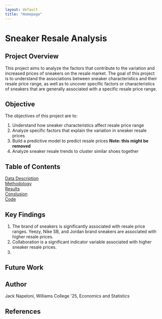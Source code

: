 ```yaml
---
layout: default
title: "Homepage"
---
```


# Sneaker Resale Analysis 

## Project Overview 
This project aims to analyze the factors that contribute to the variation and increased prices of sneakers on the resale market. The goal of this project is to understand the associations between sneaker characteristics and their resale price range,
as well as to uncover specific factors or characteristics of sneakers that are generally associated with a specific resale price range. 

## Objective 
The objectives of this project are to:  
1. Understand how sneaker characteristics affect resale price range
2. Analyze specific factors that explain the variation in sneaker resale prices
3. Build a predictive model to predict resale prices **Note: this might be removed**
4. Analyze sneaker resale trends to cluster similar shoes together

## Table of Contents
[Data Description](data.md)  
[Methodology](methodology.md)  
[Results](results.md)  
[Conslusion](conclusion.md)  
[Code](https://github.com/jnapeloni/sneaker-resale-analysis/tree/main/code)  

## Key Findings 
  1. The brand of sneakers is significantly associated with resale price ranges. Yeezy, Nike SB, and Jordan brand sneakers are associated with higher resale prices.
  2. Collaboration is a significant indicator variable associated with higher sneaker resale prices.
  3. 

## Future Work 

## Author 
Jack Napeloni, Williams College '25, Economics and Statistics  

## References 


